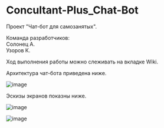 # Concultant-Plus_Chat-Bot  

Проект "Чат-бот для самозанятых".  

Команда разработчиков:  
Солонец А.  
Узоров К.  

Ход выполнения работы можно слеживать на вкладке Wiki.

Архитектура чат-бота приведена ниже.  
 
![image](https://user-images.githubusercontent.com/90005421/193024830-b969491a-be1a-47ec-a695-e54bf97ed705.png)  

Эскизы экранов показны ниже.  

![image](https://user-images.githubusercontent.com/90005421/193025037-14136fd2-ab3d-457f-b290-9475e2b9e74e.png)  

![image](https://user-images.githubusercontent.com/90005421/193025547-a1cdc9ef-37ef-472e-aabc-1040b2dbf743.png)
